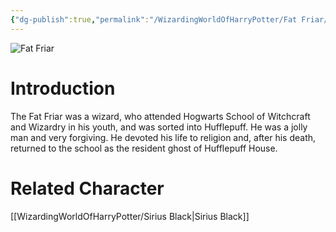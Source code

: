 ```yaml
---
{"dg-publish":true,"permalink":"/WizardingWorldOfHarryPotter/Fat Friar/","dgPassFrontmatter":true,"created":"","updated":""}
---
```


![Fat Friar](http://rxbg5ysja.bkt.gdipper.com/Fat_Friar.png)
# Introduction
The Fat Friar was a wizard, who attended Hogwarts School of Witchcraft and Wizardry in his youth, and was sorted into Hufflepuff. He was a jolly man and very forgiving. He devoted his life to religion and, after his death, returned to the school as the resident ghost of Hufflepuff House.

# Related Character
[[WizardingWorldOfHarryPotter/Sirius Black\|Sirius Black]]
